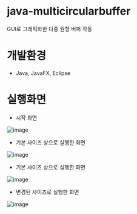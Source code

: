 # java-multicircularbuffer
GUI로 그래픽화한 다중 원형 버퍼 작동

# 개발환경
- Java, JavaFX, Eclipse

# 실행화면
- 시작 화면

![image](https://user-images.githubusercontent.com/55977034/107760680-81b64100-6d6d-11eb-9c9e-b02dafbc8c0f.png)

- 기본 사이즈 상으로 실행한 화면

![image](https://user-images.githubusercontent.com/55977034/107760694-8844b880-6d6d-11eb-9d1b-501122017866.png)

- 기본 사이즈 상으로 실행한 화면

![image](https://user-images.githubusercontent.com/55977034/107760707-8d096c80-6d6d-11eb-8015-7d795c940c32.png)

- 변경된 사이즈로 실행한 화면

![image](https://user-images.githubusercontent.com/55977034/107760727-9561a780-6d6d-11eb-9fe7-7d51e8a3b772.png)
